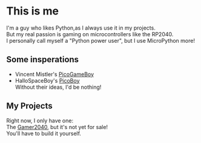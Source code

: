 # This is me
I'm a guy who likes Python,as I always use it in my projects.\
But my real passion is gaming on microcontrollers like the RP2040.\
I personally call myself a "Python power user", but I use MicroPython more!
## Some insperations
- Vincent Mistler's [PicoGameBoy](https://www.youmaketech.com/raspberry-pi-pico-gameboy/)
- HalloSpaceBoy's [PicoBoy](https://picoboy.co/)\
Without their ideas, I'd be nothing!
## My Projects
Right now, I only have one:\
The [Gamer2040](https://github.com/Hamuza11/Gamer2040), but it's not yet for sale!\
You'll have to build it yourself.

